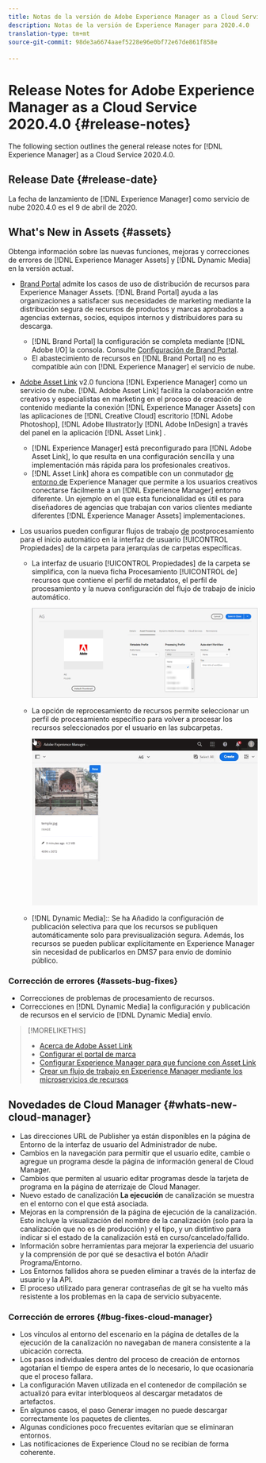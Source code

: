 ```yaml
---
title: Notas de la versión de Adobe Experience Manager as a Cloud Service para 2020.4.0
description: Notas de la versión de Experience Manager para 2020.4.0
translation-type: tm+mt
source-git-commit: 98de3a6674aaef5228e96e0bf72e67de861f858e

---
```



# Release Notes for Adobe Experience Manager as a Cloud Service 2020.4.0 {#release-notes}

The following section outlines the general release notes for [!DNL Experience Manager] as a Cloud Service 2020.4.0.

## Release Date {#release-date}

La fecha de lanzamiento de [!DNL Experience Manager] como servicio de nube 2020.4.0 es el 9 de abril de 2020.

## What&#39;s New in Assets {#assets}

Obtenga información sobre las nuevas funciones, mejoras y correcciones de errores de [!DNL Experience Manager Assets] y [!DNL Dynamic Media] en la versión actual.

* [Brand Portal](https://docs.adobe.com/content/help/en/experience-manager-brand-portal/using/home.html) admite los casos de uso de distribución de recursos para Experience Manager Assets. [!DNL Brand Portal] ayuda a las organizaciones a satisfacer sus necesidades de marketing mediante la distribución segura de recursos de productos y marcas aprobados a agencias externas, socios, equipos internos y distribuidores para su descarga.
   * [!DNL Brand Portal] la configuración se completa mediante [!DNL Adobe I/O] la consola. Consulte [Configuración de Brand Portal](https://docs.adobe.com/content/help/en/experience-manager-brand-portal/using/publish/configure-aem-assets-with-brand-portal.html).
   * El abastecimiento de recursos en [!DNL Brand Portal] no es compatible aún con [!DNL Experience Manager] el servicio de nube.

* [Adobe Asset Link](https://helpx.adobe.com/es/enterprise/using/adobe-asset-link.html) v2.0 funciona [!DNL Experience Manager] como un servicio de nube. [!DNL Adobe Asset Link] facilita la colaboración entre creativos y especialistas en marketing en el proceso de creación de contenido mediante la conexión [!DNL Experience Manager Assets] con las aplicaciones de [!DNL Creative Cloud] escritorio [!DNL Adobe Photoshop], [!DNL Adobe Illustrator]y [!DNL Adobe InDesign] a través del panel en la aplicación [!DNL Asset Link] .
   * [!DNL Experience Manager] está preconfigurado para [!DNL Adobe Asset Link], lo que resulta en una configuración [](https://helpx.adobe.com/enterprise/using/configure-aem-assets-for-asset-link.html) sencilla y una implementación más rápida para los profesionales creativos.
   * [!DNL Asset Link] ahora es compatible con un conmutador [de entorno de](https://helpx.adobe.com/enterprise/using/manage-assets-using-adobe-asset-link.html#UseAdobeAssetLink) Experience Manager que permite a los usuarios creativos conectarse fácilmente a un [!DNL Experience Manager] entorno diferente. Un ejemplo en el que esta funcionalidad es útil es para diseñadores de agencias que trabajan con varios clientes mediante diferentes [!DNL Experience Manager Assets] implementaciones.

* Los usuarios pueden configurar flujos de trabajo [de](/help/assets/asset-microservices-configure-and-use.md#post-processing-workflows) postprocesamiento para el inicio automático en la interfaz de usuario [!UICONTROL Propiedades] de la carpeta para jerarquías de carpetas específicas.
   * La interfaz de usuario [!UICONTROL Propiedades] de la carpeta se simplifica, con la nueva ficha Procesamiento [!UICONTROL de] recursos que contiene el perfil de metadatos, el perfil de procesamiento y la nueva configuración del flujo de trabajo de inicio automático.

      ![Los perfiles de procesamiento se pueden aplicar fácilmente a las carpetas y todos los recursos cargados a las carpetas se procesan mediante estos perfiles](/help/assets/assets/asset-processing-folder-properties.png)

   * La opción de reprocesamiento de recursos permite seleccionar un perfil de procesamiento específico para volver a procesar los recursos seleccionados por el usuario en las subcarpetas.

      ![Volver a procesar los recursos seleccionados mediante un perfil de procesamiento específico](/help/assets/assets/fpo-existing-asset-reprocess.gif)

   * [!DNL Dynamic Media]:: Se ha Añadido la configuración de publicación selectiva para que los recursos se publiquen automáticamente solo para previsualización segura. Además, los recursos se pueden publicar explícitamente en Experience Manager sin necesidad de publicarlos en DMS7 para envío de dominio público.

### Corrección de errores {#assets-bug-fixes}

* Correcciones de problemas de procesamiento de recursos.
* Correcciones en [!DNL Dynamic Media] la configuración y publicación de recursos en el servicio de [!DNL Dynamic Media] envío.

>[!MORELIKETHIS]
>
>* [Acerca de Adobe Asset Link](https://www.adobe.com/creativecloud/business/enterprise/adobe-asset-link.html)
>* [Configurar el portal de marca](https://docs.adobe.com/content/help/en/experience-manager-brand-portal/using/publish/configure-aem-assets-with-brand-portal.html)
>* [Configurar Experience Manager para que funcione con Asset Link](https://helpx.adobe.com/enterprise/using/configure-aem-assets-for-asset-link.html)
>* [Crear un flujo de trabajo en Experience Manager mediante los microservicios de recursos](https://docs.adobe.com/content/help/en/experience-manager-cloud-service/assets/manage/asset-microservices-configure-and-use.html#post-processing-workflows)


## Novedades de Cloud Manager {#whats-new-cloud-manager}

* Las direcciones URL de Publisher ya están disponibles en la página de Entorno de la interfaz de usuario del Administrador de nube.
* Cambios en la navegación para permitir que el usuario edite, cambie o agregue un programa desde la página de información general de Cloud Manager.
* Cambios que permiten al usuario editar programas desde la tarjeta de programa en la página de aterrizaje de Cloud Manager.
* Nuevo estado de canalización **La ejecución** de canalización se muestra en el entorno con el que está asociada.
* Mejoras en la comprensión de la página de ejecución de la canalización. Esto incluye la visualización del nombre de la canalización (solo para la canalización que no es de producción) y el tipo, y un distintivo para indicar si el estado de la canalización está en curso/cancelado/fallido.
* Información sobre herramientas para mejorar la experiencia del usuario y la comprensión de por qué se desactiva el botón Añadir Programa/Entorno.
* Los Entornos fallidos ahora se pueden eliminar a través de la interfaz de usuario y la API.
* El proceso utilizado para generar contraseñas de git se ha vuelto más resistente a los problemas en la capa de servicio subyacente.

### Corrección de errores {#bug-fixes-cloud-manager}

* Los vínculos al entorno del escenario en la página de detalles de la ejecución de la canalización no navegaban de manera consistente a la ubicación correcta.
* Los pasos individuales dentro del proceso de creación de entornos agotarían el tiempo de espera antes de lo necesario, lo que ocasionaría que el proceso fallara.
* La configuración Maven utilizada en el contenedor de compilación se actualizó para evitar interbloqueos al descargar metadatos de artefactos.
* En algunos casos, el paso Generar imagen no puede descargar correctamente los paquetes de clientes.
* Algunas condiciones poco frecuentes evitarían que se eliminaran entornos.
* Las notificaciones de Experience Cloud no se recibían de forma coherente.
